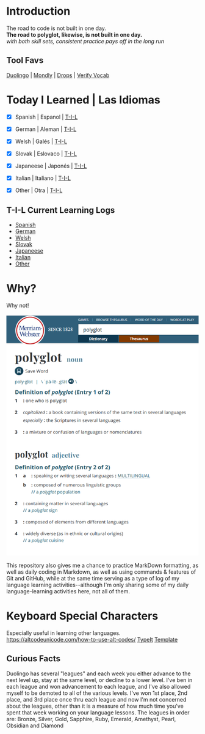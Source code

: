 # Introduction
The road to code is not built in one day.<br>
**The road to polyglot, likewise, is not built in one day.**<br> 
_with both skill sets, consistent practice pays off in the long run_


## Tool Favs
[Duolingo](https://www.duolingo.com/profile/EO4wellnes) | [Mondly](https://app.mondly.com/home) | [Drops](https://app.languagedrops.com/) | [Verify Vocab](https://translate.google.com/)


# Today I Learned | Las Idiomas 
-[x] Spanish | Espanol | [T-I-L](https://github.com/EO4wellness/T-I-L/tree/main/polyglot/espa%C3%B1ol)<br>
-[x] German | Aleman | [T-I-L](https://github.com/EO4wellness/T-I-L/tree/main/polyglot/aleman)<br> 
-[x] Welsh | Galés | [T-I-L](https://github.com/EO4wellness/T-I-L/tree/main/polyglot/gales)<br>
-[x] Slovak | Eslovaco | [T-I-L](https://github.com/EO4wellness/T-I-L/tree/main/polyglot/eslovaco)<br> 
-[x] Japaneese | Japonés | [T-I-L](https://github.com/EO4wellness/T-I-L/tree/main/polyglot/japon%C3%A9s)<br>
-[x] Italian | Italiano | [T-I-L](https://github.com/EO4wellness/T-I-L/tree/86669610db441e8521adeaccb15eaaa3b04d6310/polyglot/italiano)<br> 
-[x] Other | Otra | [T-I-L](https://github.com/EO4wellness/T-I-L/tree/main/polyglot/la-otra)<br> 


## T-I-L Current Learning Logs
* [Spanish](https://github.com/EO4wellness/T-I-L/blob/main/polyglot/espa%C3%B1ol/study-log/2021_log.md)
* [German](https://github.com/EO4wellness/T-I-L/blob/main/polyglot/aleman/study-logs/2021_log.md)
* [Welsh](https://github.com/EO4wellness/T-I-L/blob/main/polyglot/gales/study-logs/2021_log.md) 
* [Slovak](https://github.com/EO4wellness/T-I-L/blob/main/polyglot/eslovaco/study-logs/2021_log.md)
* [Japaneese](https://github.com/EO4wellness/T-I-L/blob/main/polyglot/japon%C3%A9s/logs/2021_log.md)
* [Italian](https://github.com/EO4wellness/T-I-L/blob/main/polyglot/italiano/study-logs/2021_log.md)
* [Other](https://github.com/EO4wellness/T-I-L/blob/main/polyglot/la-otra/logs/2021-log.md)


# Why?
Why not! 

![Polyglot Definition-MW](https://github.com/EO4wellness/T-I-L/blob/main/polyglot/images/polyglot.png)

This repository also gives me a chance to practice MarkDown formatting, as well as daily coding in Markdown, as well as using commands & features of Git and GitHub, while at the same time serving as a type of log of my language learning activities--although I'm only sharing some of my daily language-learning activities here, not all of them. 

# Keyboard Special Characters
Especially useful in learning other languages. https://altcodeunicode.com/how-to-use-alt-codes/ 
[TypeIt]([TypeIt](https://www.typeit.org/)  )
[Template](https://github.com/EO4wellness/T-I-L/blob/main/polyglot/template.md)

## Curious Facts
Duolingo has several "leagues" and each week you either advance to the next level up, stay at the same level, or decline to a lower level. I've ben in each league and won advancement to each league, and I've also allowed myself to be demoted to all of the various levels.  I've won 1st place, 2nd place, and 3rd place once thru each league and now I'm not concerned about the leagues, other than it is a measure of how much time you've spent that week working on your language lessons. The leagues in order are: Bronze, Silver, Gold, Sapphire, Ruby, Emerald, Amethyst, Pearl, Obsidian and Diamond
